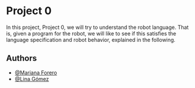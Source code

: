 
# Project 0 

In this project, Project 0, we will try to understand the robot language. That is, given
a program for the robot, we will like to see if this satisfies the language specification and
robot behavior, explained in the following.

## Authors

- [@Mariana Forero](https://github.com/)
- [@Lina Gómez](https://github.com/Lina-go)
